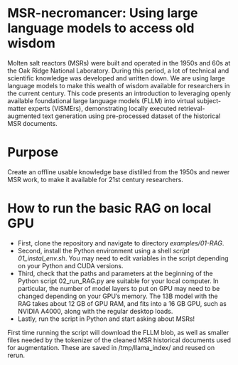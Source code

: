 # MSR-necromancer: Using large language models to access old wisdom
Molten salt reactors (MSRs) were built and operated in the 1950s and 60s at the Oak Ridge National Laboratory. During this period, a lot of technical and scientific knowledge was developed and written down. We are using large language models to make this wealth of wisdom available for researchers in the current century.
This code presents an introduction to leveraging openly available foundational large language models (FLLM) into virtual subject-matter experts (ViSMErs), demonstrating locally executed retrieval-augmented text generation using pre-processed dataset of the historical MSR documents. 

# Purpose
Create an offline usable knowledge base distilled from the 1950s and newer MSR work, to make it available for 21st century researchers. 

# How to run the basic RAG on local GPU
- First, clone the repository and navigate to directory *examples/01-RAG*.
- Second, install the Python environment  using a shell *script 01_instal_env.sh*. 
You may need to edit variables in the script depending on your Python and CUDA versions. 
- Third, check that the paths and parameters at the beginning of the Python script 02_run_RAG.py are suitable for your local computer. In particular, the number of model layers to put on GPU may need to be changed depending on your GPU’s memory. The 13B model with the RAG takes about 12 GB of GPU RAM, and fits into a 16 GB GPU, such as NVIDIA A4000, along with the regular desktop loads.
- Lastly, run the script in Python and start asking about MSRs!

First time running the script will download the FLLM  blob, as well as smaller files needed by the tokenizer of the cleaned MSR historical documents used for augmentation.
These are saved in /tmp/llama_index/ and reused on rerun.
